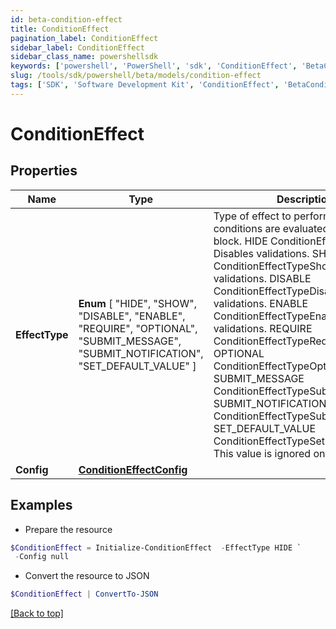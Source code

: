 ```yaml
---
id: beta-condition-effect
title: ConditionEffect
pagination_label: ConditionEffect
sidebar_label: ConditionEffect
sidebar_class_name: powershellsdk
keywords: ['powershell', 'PowerShell', 'sdk', 'ConditionEffect', 'BetaConditionEffect'] 
slug: /tools/sdk/powershell/beta/models/condition-effect
tags: ['SDK', 'Software Development Kit', 'ConditionEffect', 'BetaConditionEffect']
---
```



# ConditionEffect

## Properties

Name | Type | Description | Notes
------------ | ------------- | ------------- | -------------
**EffectType** |  **Enum** [  "HIDE",    "SHOW",    "DISABLE",    "ENABLE",    "REQUIRE",    "OPTIONAL",    "SUBMIT_MESSAGE",    "SUBMIT_NOTIFICATION",    "SET_DEFAULT_VALUE" ] | Type of effect to perform when the conditions are evaluated for this logic block. HIDE ConditionEffectTypeHide  Disables validations. SHOW ConditionEffectTypeShow  Enables validations. DISABLE ConditionEffectTypeDisable  Disables validations. ENABLE ConditionEffectTypeEnable  Enables validations. REQUIRE ConditionEffectTypeRequire OPTIONAL ConditionEffectTypeOptional SUBMIT_MESSAGE ConditionEffectTypeSubmitMessage SUBMIT_NOTIFICATION ConditionEffectTypeSubmitNotification SET_DEFAULT_VALUE ConditionEffectTypeSetDefaultValue  This value is ignored on purpose. | [optional] 
**Config** | [**ConditionEffectConfig**](condition-effect-config) |  | [optional] 

## Examples

- Prepare the resource
```powershell
$ConditionEffect = Initialize-ConditionEffect  -EffectType HIDE `
 -Config null
```

- Convert the resource to JSON
```powershell
$ConditionEffect | ConvertTo-JSON
```


[[Back to top]](#) 

